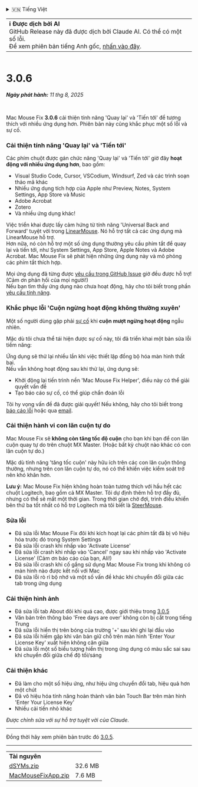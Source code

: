 <details>
<summary>🇻🇳 Tiếng Việt</summary>

[🇬🇧 English (GitHub Release)](https://github.com/noah-nuebling/mac-mouse-fix/releases/tag/3.0.6)\
[🇩🇪 Deutsch](https://redirect.macmousefix.com/?target=mmf-release&tag=3.0.6&locale=de)\
**🇻🇳 Tiếng Việt**\
[🇨🇳 中文 (简体)](https://redirect.macmousefix.com/?target=mmf-release&tag=3.0.6&locale=zh-Hans)\
[🇨🇳 中文 (繁體)](https://redirect.macmousefix.com/?target=mmf-release&tag=3.0.6&locale=zh-Hant)\
[🇭🇰 中文（香港)](https://redirect.macmousefix.com/?target=mmf-release&tag=3.0.6&locale=zh-HK)\
[🇰🇷 한국어](https://redirect.macmousefix.com/?target=mmf-release&tag=3.0.6&locale=ko)\
[Help translate Mac Mouse Fix to different languages!](https://github.com/noah-nuebling/mac-mouse-fix/discussions/731)
</details>
<table align=><td>
<b>ℹ️ Được dịch bởi AI</b><br>
GitHub Release này đã được dịch bởi Claude AI. Có thể có một số lỗi.<br>
Để xem phiên bản tiếng Anh gốc, <a href="https://github.com/noah-nuebling/mac-mouse-fix/releases/tag/3.0.6">nhấn vào đây</a>.
</td></table>

<table></table>

# 3.0.6
***Ngày phát hành:** 11 thg 8, 2025*

<br>

Mac Mouse Fix **3.0.6** cải thiện tính năng 'Quay lại' và 'Tiến tới' để tương thích với nhiều ứng dụng hơn.
Phiên bản này cũng khắc phục một số lỗi và sự cố.

### Cải thiện tính năng 'Quay lại' và 'Tiến tới'

Các phím chuột được gán chức năng 'Quay lại' và 'Tiến tới' giờ đây **hoạt động với nhiều ứng dụng hơn**, bao gồm:

- Visual Studio Code, Cursor, VSCodium, Windsurf, Zed và các trình soạn thảo mã khác
- Nhiều ứng dụng tích hợp của Apple như Preview, Notes, System Settings, App Store và Music
- Adobe Acrobat
- Zotero
- Và nhiều ứng dụng khác!

Việc triển khai được lấy cảm hứng từ tính năng 'Universal Back and Forward' tuyệt vời trong [LinearMouse](https://github.com/linearmouse/linearmouse). Nó hỗ trợ tất cả các ứng dụng mà LinearMouse hỗ trợ. \
Hơn nữa, nó còn hỗ trợ một số ứng dụng thường yêu cầu phím tắt để quay lại và tiến tới, như System Settings, App Store, Apple Notes và Adobe Acrobat. Mac Mouse Fix sẽ phát hiện những ứng dụng này và mô phỏng các phím tắt thích hợp.

Mọi ứng dụng đã từng được [yêu cầu trong GitHub Issue](https://github.com/noah-nuebling/mac-mouse-fix/issues?q=state%3Aclosed%20label%3A%22Universal%20Back%20and%20Forward%22) giờ đều được hỗ trợ! (Cảm ơn phản hồi của mọi người!) \
Nếu bạn tìm thấy ứng dụng nào chưa hoạt động, hãy cho tôi biết trong phần [yêu cầu tính năng](http://redirect.macmousefix.com/?target=mmf-feedback-feature-request&locale=vi).

### Khắc phục lỗi 'Cuộn ngừng hoạt động không thường xuyên'

Một số người dùng gặp phải [sự cố](https://github.com/noah-nuebling/mac-mouse-fix/issues?q=is%3Aissue%20state%3Aclosed%20stops%20working%20label%3A%22Scroll%20Stops%20Working%20Intermittently%22) khi **cuộn mượt ngừng hoạt động** ngẫu nhiên.

Mặc dù tôi chưa thể tái hiện được sự cố này, tôi đã triển khai một bản sửa lỗi tiềm năng:

Ứng dụng sẽ thử lại nhiều lần khi việc thiết lập đồng bộ hóa màn hình thất bại. \
Nếu vẫn không hoạt động sau khi thử lại, ứng dụng sẽ:

- Khởi động lại tiến trình nền 'Mac Mouse Fix Helper', điều này có thể giải quyết vấn đề
- Tạo báo cáo sự cố, có thể giúp chẩn đoán lỗi

Tôi hy vọng vấn đề đã được giải quyết! Nếu không, hãy cho tôi biết trong [báo cáo lỗi](http://redirect.macmousefix.com/?target=mmf-feedback-bug-report&locale=vi) hoặc qua [email](http://redirect.macmousefix.com/?target=mailto-noah&locale=vi).

### Cải thiện hành vi con lăn cuộn tự do

Mac Mouse Fix sẽ **không còn tăng tốc độ cuộn** cho bạn khi bạn để con lăn cuộn quay tự do trên chuột MX Master. (Hoặc bất kỳ chuột nào khác có con lăn cuộn tự do.)

Mặc dù tính năng 'tăng tốc cuộn' này hữu ích trên các con lăn cuộn thông thường, nhưng trên con lăn cuộn tự do, nó có thể khiến việc kiểm soát trở nên khó khăn hơn.

**Lưu ý:** Mac Mouse Fix hiện không hoàn toàn tương thích với hầu hết các chuột Logitech, bao gồm cả MX Master. Tôi dự định thêm hỗ trợ đầy đủ, nhưng có thể sẽ mất một thời gian. Trong thời gian chờ đợi, trình điều khiển bên thứ ba tốt nhất có hỗ trợ Logitech mà tôi biết là [SteerMouse](https://plentycom.jp/en/steermouse/).

### Sửa lỗi

- Đã sửa lỗi Mac Mouse Fix đôi khi kích hoạt lại các phím tắt đã bị vô hiệu hóa trước đó trong System Settings
- Đã sửa lỗi crash khi nhấp vào 'Activate License'
- Đã sửa lỗi crash khi nhấp vào 'Cancel' ngay sau khi nhấp vào 'Activate License' (Cảm ơn báo cáo của bạn, Ali!)
- Đã sửa lỗi crash khi cố gắng sử dụng Mac Mouse Fix trong khi không có màn hình nào được kết nối với Mac
- Đã sửa lỗi rò rỉ bộ nhớ và một số vấn đề khác khi chuyển đổi giữa các tab trong ứng dụng

### Cải thiện hình ảnh

- Đã sửa lỗi tab About đôi khi quá cao, được giới thiệu trong [3.0.5](https://redirect.macmousefix.com/?target=mmf-release&tag=3.0.5&locale=vi)
- Văn bản trên thông báo 'Free days are over' không còn bị cắt trong tiếng Trung
- Đã sửa lỗi hiển thị trên bóng của trường '+' sau khi ghi lại đầu vào
- Đã sửa lỗi hiếm gặp khi văn bản giữ chỗ trên màn hình 'Enter Your License Key' xuất hiện không căn giữa
- Đã sửa lỗi một số biểu tượng hiển thị trong ứng dụng có màu sắc sai sau khi chuyển đổi giữa chế độ tối/sáng

### Cải thiện khác

- Đã làm cho một số hiệu ứng, như hiệu ứng chuyển đổi tab, hiệu quả hơn một chút
- Đã vô hiệu hóa tính năng hoàn thành văn bản Touch Bar trên màn hình 'Enter Your License Key'
- Nhiều cải tiến nhỏ khác

*Được chỉnh sửa với sự hỗ trợ tuyệt vời của Claude.*

---

Đồng thời hãy xem phiên bản trước đó [3.0.5](https://redirect.macmousefix.com/?target=mmf-release&tag=3.0.5&locale=vi).

---

<table align="start">
<tr>
    <td colspan=2>
        <b>Tài nguyên</b>
    </td>
</tr>
<tr>
    <td><a href="https://github.com/noah-nuebling/mac-mouse-fix/releases/download/3.0.6/dSYMs.zip">dSYMs.zip</a></td>
    <td>32.6 MB</td>
</tr>
<tr>
    <td><a href="https://github.com/noah-nuebling/mac-mouse-fix/releases/download/3.0.6/MacMouseFixApp.zip">MacMouseFixApp.zip</a></td>
    <td>7.6 MB</td>
</tr>
</table>